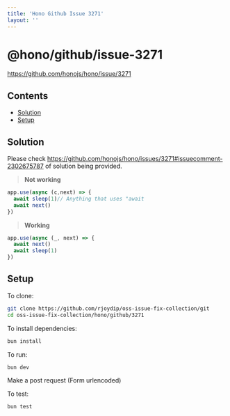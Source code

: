 ```yaml
---
title: 'Hono Github Issue 3271'
layout: ''
---
```


# @hono/github/issue-3271

<https://github.com/honojs/hono/issue/3271>

## Contents

* [Solution](#solution)
* [Setup](#setup)

## Solution

Please check
<https://github.com/honojs/hono/issues/3271#issuecomment-2302675787>
of solution being provided.

> **Not working**

```ts
app.use(async (c,next) => {
  await sleep(1)// Anything that uses "await
  await next()
})
```

> **Working**

```ts
app.use(async (_, next) => {
  await next()
  await sleep(1)
})
```

## Setup

To clone:

```sh
git clone https://github.com/rjoydip/oss-issue-fix-collection/git
cd oss-issue-fix-collection/hono/github/3271
```

To install dependencies:

```sh
bun install
```

To run:

```sh
bun dev
```

Make a post request (Form urlencoded)

To test:

```sh
bun test
```
